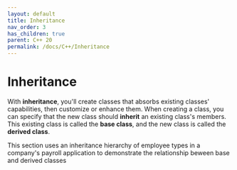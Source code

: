 ```yaml
---
layout: default
title: Inheritance
nav_order: 3
has_children: true
parent: C++ 20
permalink: /docs/C++/Inheritance
---
```


# Inheritance
With **inheritance**, you'll create classes that absorbs existing classes' capabilities, then customize or enhance them. 
When creating a class, you can specify that the new class should **inherit** an existing class's members. This existing class is called the **base class**, and the new class is called the **derived class**.

This section uses an inheritance hierarchy of employee types in a company's payroll application to demonstrate the relationship beween base and derived classes